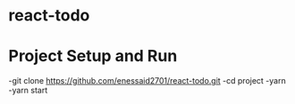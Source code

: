 # react-todo
# Project Setup and Run
-git clone https://github.com/enessaid2701/react-todo.git
-cd project
-yarn 
-yarn start
